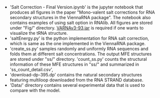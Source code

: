 - 'Salt Correction - Final Version.ipynb' is the jupyter notebook that produces all figures in the paper "Mono-valent salt corrections for RNA secondary structures in the ViennaRNA package". The notebook also contains examples of using salt option in RNAlib. All figures are stored under "Fig/" directory. [VARNAv3-93.jar](http://varna.lri.fr/index.php?lang=en&page=home&css=varna) is required if one wants to visualize the tRNA structure.
- 'saltEnergy.py' is the python implementation for RNA salt correction, which is same as the one implemented in the ViennaRNA package.
- 'create_ss.py' samples randomly and uniformly RNA sequences and folds them at different salt concentrations. The output MFE structures are stored under "ss/" directory. 'count_ss.py' counts the structural information of these MFE structures in "ss/" and summarized in 'ss_count_detail.csv',
- 'download-dp-395.dp' contains the natural secondary structures featuring multiloop downloaded from the RNA STRAND database.
- 'Data/' directory contains several experimental data that is used to compare with the model.
